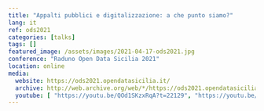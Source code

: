 ```yaml
---
title: "Appalti pubblici e digitalizzazione: a che punto siamo?"
lang: it
ref: ods2021
categories: [talks]
tags: []
featured_image: /assets/images/2021-04-17-ods2021.jpg
conference: "Raduno Open Data Sicilia 2021"
location: online
media:
  website: https://ods2021.opendatasicilia.it/
  archive: http://web.archive.org/web/*/https://ods2021.opendatasicilia.it/
  youtube: [ "https://youtu.be/QOd1SKzxRqA?t=22129", "https://youtu.be/V45FiGmgjD8?t=22129" ]
---
```

